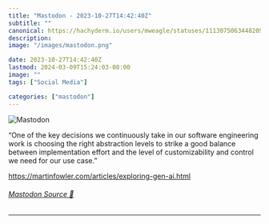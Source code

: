 ```yaml
---
title: "Mastodon - 2023-10-27T14:42:40Z"
subtitle: ""
canonical: https://hachyderm.io/users/mweagle/statuses/111307506344820939
description:
image: "/images/mastodon.png"

date: 2023-10-27T14:42:40Z
lastmod: 2024-03-09T15:24:03-08:00
image: ""
tags: ["Social Media"]

categories: ["mastodon"]
---
```

![Mastodon](/images/mastodon.png)

<p>“One of the key decisions we continuously take in our software engineering work is choosing the right abstraction levels to strike a good balance between implementation effort and the level of customizability and control we need for our use case.”</p><p><a href="https://martinfowler.com/articles/exploring-gen-ai.html" target="_blank" rel="nofollow noopener noreferrer" translate="no"><span class="invisible">https://</span><span class="ellipsis">martinfowler.com/articles/expl</span><span class="invisible">oring-gen-ai.html</span></a></p>


###### [Mastodon Source 🐘](https://hachyderm.io/@mweagle/111307506344820939)

___
